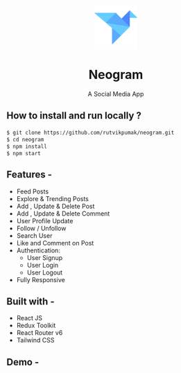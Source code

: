 <div align="center">
  <img src="src/assets/social-logo.png" height="100" width="100" alt="logo"/>
  
# Neogram
  A Social Media App 
</div>

## **How to install and run locally ?**

```
$ git clone https://github.com/rutvikpumak/neogram.git
$ cd neogram
$ npm install
$ npm start
```
## **Features -**

- Feed Posts
- Explore & Trending Posts
- Add , Update & Delete Post
- Add , Update & Delete Comment
- User Profile Update
- Follow / Unfollow
- Search User
- Like and Comment on Post
- Authentication:
  - User Signup
  - User Login
  - User Logout
 - Fully Responsive

## **Built with -**

- React JS
- Redux Toolkit 
- React Router v6
- Tailwind CSS

## **Demo -**



